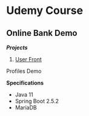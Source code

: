 # Udemy Course

## Online Bank Demo

**_Projects_**

1. [User Front](https://github.com/brunomilitzer/BankingSystem/tree/master/userfront)

Profiles Demo

**Specifications**

* Java 11
* Spring Boot 2.5.2
* MariaDB